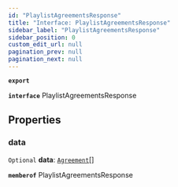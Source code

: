 ```yaml
---
id: "PlaylistAgreementsResponse"
title: "Interface: PlaylistAgreementsResponse"
sidebar_label: "PlaylistAgreementsResponse"
sidebar_position: 0
custom_edit_url: null
pagination_prev: null
pagination_next: null
---
```


**`export`**

**`interface`** PlaylistAgreementsResponse

## Properties

### data

 `Optional` **data**: [`Agreement`](Agreement.md)[]

**`memberof`** PlaylistAgreementsResponse
